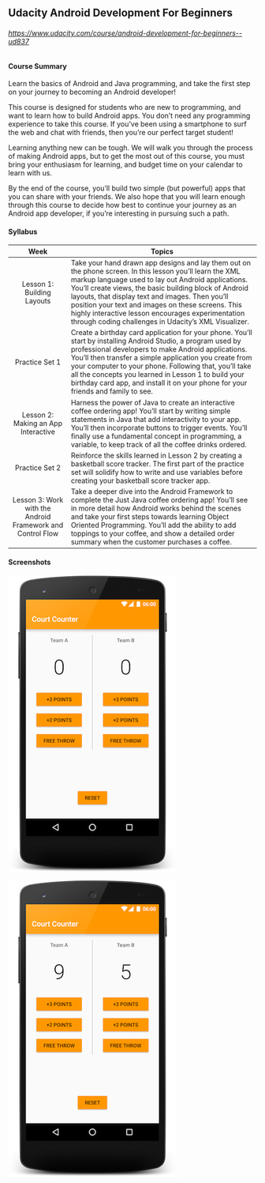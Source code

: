 ## Udacity Android Development For Beginners

###### <https://www.udacity.com/course/android-development-for-beginners--ud837>

#### Course Summary

Learn the basics of Android and Java programming, and take the first step on your journey to becoming an Android developer!

This course is designed for students who are new to programming, and want to learn how to build Android apps. You don’t need any programming experience to take this course. If you’ve been using a smartphone to surf the web and chat with friends, then you’re our perfect target student!

Learning anything new can be tough. We will walk you through the process of making Android apps, but to get the most out of this course, you must bring your enthusiasm for learning, and budget time on your calendar to learn with us.

By the end of the course, you’ll build two simple (but powerful) apps that you can share with your friends. We also hope that you will learn enough through this course to decide how best to continue your journey as an Android app developer, if you’re interesting in pursuing such a path.

#### Syllabus

| Week | Topics |
|:----:|--------|
| Lesson 1: Building Layouts | Take your hand drawn app designs and lay them out on the phone screen. In this lesson you’ll learn the XML markup language used to lay out Android applications. You’ll create views, the basic building block of Android layouts, that display text and images. Then you’ll position your text and images on these screens. This highly interactive lesson encourages experimentation through coding challenges in Udacity’s XML Visualizer. |
| Practice Set 1 | Create a birthday card application for your phone. You’ll start by installing Android Studio, a program used by professional developers to make Android applications. You’ll then transfer a simple application you create from your computer to your phone. Following that, you’ll take all the concepts you learned in Lesson 1 to build your birthday card app, and install it on your phone for your friends and family to see. |
| Lesson 2: Making an App Interactive | Harness the power of Java to create an interactive coffee ordering app! You’ll start by writing simple statements in Java that add interactivity to your app. You’ll then incorporate buttons to trigger events. You’ll finally use a fundamental concept in programming, a variable, to keep track of all the coffee drinks ordered. |
| Practice Set 2 | Reinforce the skills learned in Lesson 2 by creating a basketball score tracker. The first part of the practice set will solidify how to write and use variables before creating your basketball score tracker app. |
| Lesson 3: Work with the Android Framework and Control Flow | Take a deeper dive into the Android Framework to complete the Just Java coffee ordering app! You’ll see in more detail how Android works behind the scenes and take your first steps towards learning Object Oriented Programming. You’ll add the ability to add toppings to your coffee, and show a detailed order summary when the customer purchases a coffee. |

#### Screenshots

![screenshot1](screenshot1.png)

![screenshot2](screenshot2.png)
